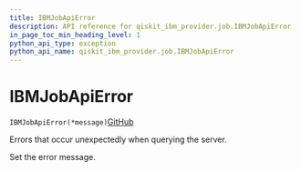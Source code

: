 ```yaml
---
title: IBMJobApiError
description: API reference for qiskit_ibm_provider.job.IBMJobApiError
in_page_toc_min_heading_level: 1
python_api_type: exception
python_api_name: qiskit_ibm_provider.job.IBMJobApiError
---
```


# IBMJobApiError

<span id="qiskit_ibm_provider.job.IBMJobApiError" />

`IBMJobApiError(*message)`[GitHub](https://github.com/qiskit/qiskit-ibm-provider/tree/stable/0.8/qiskit_ibm_provider/job/exceptions.py "view source code")

Errors that occur unexpectedly when querying the server.

Set the error message.

